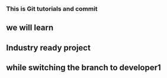 ### This is Git tutorials and commit
## we will learn
## Industry ready project
## while switching the branch to developer1